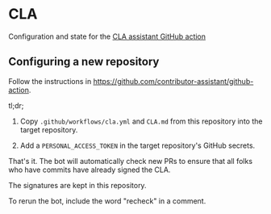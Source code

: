 # CLA

Configuration and state for the [CLA assistant GitHub action](https://github.com/contributor-assistant/github-action)

## Configuring a new repository

Follow the instructions in https://github.com/contributor-assistant/github-action.

tl;dr;

1. Copy `.github/workflows/cla.yml` and `CLA.md` from this repository into the
   target repository.

2. Add a `PERSONAL_ACCESS_TOKEN` in the target repository's GitHub secrets.

That's it. The bot will automatically check new PRs to ensure that all folks who
have commits have already signed the CLA. 

The signatures are kept in this repository.

To rerun the bot, include the word "recheck" in a comment.
